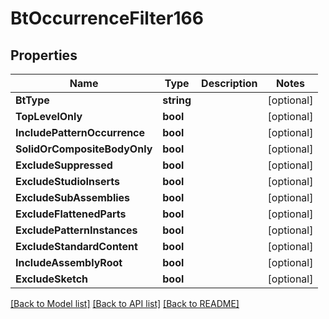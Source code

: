 # BtOccurrenceFilter166

## Properties

Name | Type | Description | Notes
------------ | ------------- | ------------- | -------------
**BtType** | **string** |  | [optional] 
**TopLevelOnly** | **bool** |  | [optional] 
**IncludePatternOccurrence** | **bool** |  | [optional] 
**SolidOrCompositeBodyOnly** | **bool** |  | [optional] 
**ExcludeSuppressed** | **bool** |  | [optional] 
**ExcludeStudioInserts** | **bool** |  | [optional] 
**ExcludeSubAssemblies** | **bool** |  | [optional] 
**ExcludeFlattenedParts** | **bool** |  | [optional] 
**ExcludePatternInstances** | **bool** |  | [optional] 
**ExcludeStandardContent** | **bool** |  | [optional] 
**IncludeAssemblyRoot** | **bool** |  | [optional] 
**ExcludeSketch** | **bool** |  | [optional] 

[[Back to Model list]](../README.md#documentation-for-models) [[Back to API list]](../README.md#documentation-for-api-endpoints) [[Back to README]](../README.md)


